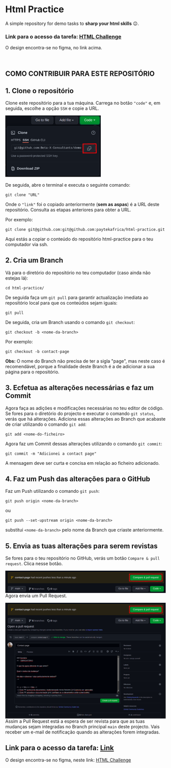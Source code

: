 # Html Practice

A simple repository for demo tasks to **sharp your html skills** 😉.

### **Link para o acesso** da tarefa: [HTML Challenge](https://www.figma.com/design/COgQR0DqFdbMBZ9WsISwKS/Figma-Tutorial-For-Beginners?node-id=267-1465&t=hKziWO4R4UTslURV-1)
O design encontra-se no figma, no link acima.

<br>

## **COMO CONTRIBUIR PARA ESTE REPOSITÓRIO**

## 1. Clone o repositório

Clone este repositório para a tua máquina. Carrega no botão `"code"` e, em seguida, escolhe a opção `SSH` e copie a URL.


<img width="300" src=".github/assets/task-ssh.png" alt="copiar URL" />

De seguida, abre o terminal e executa o seguinte comando:

```
git clone "URL"
```

Onde o `"link"` foi o copiado anteriormente (**sem as aspas**) é a URL deste repositório. Consulta as etapas anteriores para obter a URL.

Por exemplo:

```
git clone git@github.com:git@github.com:paytekafrica/html-practice.git
```

Aqui estás a copiar o conteúdo do repositório html-practice para o teu computador via ssh.

## 2. Cria um Branch

Vá para o diretório do repositório no teu computador (caso ainda não estejas lá):

```
cd html-practice/
```

De seguida faça um `git pull` para garantir actualização imediata ao repositório local para que os conteúdos sejam iguais:

```
git pull
```

De seguida, cria um Branch usando o comando `git checkout`:

```
git checkout -b <nome-da-branch>
```

Por exemplo:

```
git checkout -b contact-page
```

**Obs:** O nome do Branch não precisa de ter a sigla "page", mas neste caso é recomendável, porque a finalidade deste Branch é a de adicionar a sua página para o repositório.

## 3. Ecfetua as alterações necessárias e faz um Commit

Agora faça as adições e modificações necessárias no teu editor de código. Se fores para o diretório do projecto e executar o comando `git status`, verás que há alterações. Adiciona essas alterações ao Branch que acabaste de criar utilizando o comando `git add`:

```
git add <nome-do-ficheiro>
```

Agora faz um Commit dessas alterações utilizando o comando `git commit`:

```
git commit -m "Adicionei a contact page"
```

A mensagem deve ser curta e concisa em relação ao ficheiro adicionado.

## 4. Faz um Push das alterações para o GitHub

Faz um Push utilizando o comando `git push`:

```
git push origin <nome-da-branch>
```

ou

```
git push --set-upstream origin <nome-da-branch>
```

substitui `<nome-da-branch>` pelo nome da Branch que criaste anteriormente.

## 5. Envia as tuas alterações para serem revistas

Se fores para o teu repositório no GitHub, verás um botão `Compare & pull request`. Clica nesse botão.

<img style="float: right;" src=".github/assets/compare-pull-request.png" alt="Cria um Pull Request" />

Agora envia um Pull Request.

<img style="float: right;" src=".github/assets/compare-pull-request.png" alt="Cria um Pull Request" />
<img style="float: right;" src=".github/assets/submit-pull-request.png" alt="Envia um pull request" />

Assim a Pull Request está a espera de ser revista para que as tuas mudanças sejam integradas no Branch principal `main` deste projecto. Vais receber um e-mail de notificação quando as alterações forem integradas.

## **Link para o acesso** da tarefa: [Link](https://www.figma.com/design/COgQR0DqFdbMBZ9WsISwKS/Figma-Tutorial-For-Beginners?node-id=267-1465&t=hKziWO4R4UTslURV-1)

O design encontra-se no figma, neste link: [HTML Challenge](https://www.figma.com/design/COgQR0DqFdbMBZ9WsISwKS/Figma-Tutorial-For-Beginners?node-id=267-1465&t=hKziWO4R4UTslURV-1)